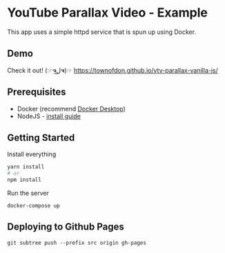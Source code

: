 # YouTube Parallax Video - Example

This app uses a simple httpd service that is spun up using Docker.

## Demo

Check it out! (☞ຈل͜ຈ)☞ https://townofdon.github.io/ytv-parallax-vanilla-js/

## Prerequisites

- Docker (recommend [Docker Desktop](https://www.docker.com/products/docker-desktop))
- NodeJS - [install guide](https://nodejs.org/en/download/)

## Getting Started

Install everything

```bash
yarn install
# or
npm install
```

Run the server

```
docker-compose up
```

## Deploying to Github Pages

```
git subtree push --prefix src origin gh-pages
```
